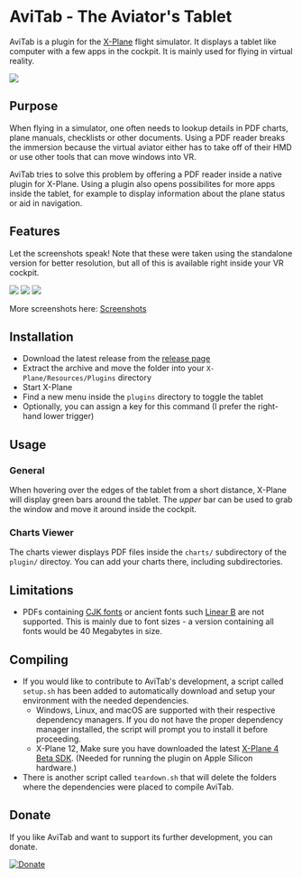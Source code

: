 # AviTab - The Aviator's Tablet

AviTab is a plugin for the [X-Plane](http://www.x-plane.com/) flight simulator.
It displays a tablet like computer with a few apps in the cockpit. It is mainly
used for flying in virtual reality.

![](screenshots/launcher.jpg)

## Purpose
When flying in a simulator, one often needs to lookup details in PDF charts, plane manuals,
checklists or other documents. Using a PDF reader breaks the immersion because the virtual aviator
either has to take off of their HMD or use other tools that can move windows into VR.

AviTab tries to solve this problem by offering a PDF reader inside a native plugin for X-Plane.
Using a plugin also opens possibilites for more apps inside the tablet, for example to display information
about the plane status or aid in navigation.

## Features
Let the screenshots speak! Note that these were taken using the standalone version for better resolution,
but all of this is available right inside your VR cockpit.

![](screenshots/charts.jpg)
![](screenshots/map.jpg)
![](screenshots/airports.jpg)

More screenshots here: [Screenshots](screenshots/)

## Installation

* Download the latest release from the [release page](https://github.com/fpw/avitab/releases/latest)
* Extract the archive and move the folder into your ``X-Plane/Resources/Plugins`` directory
* Start X-Plane
* Find a new menu inside the ``plugins`` directory to toggle the tablet
* Optionally, you can assign a key for this command (I prefer the right-hand lower trigger)

## Usage

### General
When hovering over the edges of the tablet from a short distance, X-Plane will display green bars around the tablet.
The _upper_ bar can be used to grab the window and move it around inside the cockpit.

### Charts Viewer
The charts viewer displays PDF files inside the ``charts/`` subdirectory of the ``plugin/`` directoy. You can add your
charts there, including subdirectories.

## Limitations

* PDFs containing [CJK fonts](https://en.wikipedia.org/wiki/List_of_CJK_fonts)
  or ancient fonts such [Linear B](https://en.wikipedia.org/wiki/Linear_B) are not supported.
  This is mainly due to font sizes - a version containing all fonts would be 40 Megabytes in size.

## Compiling

* If you would like to contribute to AviTab's development, a script called `setup.sh` has been added to automatically
  download and setup your environment with the needed dependencies.
  * Windows, Linux, and macOS are supported with their respective dependency managers.  If you do not have the
    proper dependency manager installed, the script will prompt you to install it before proceeding.
  * X-Plane 12, Make sure you have downloaded the latest [X-Plane 4 Beta SDK](https://developer.x-plane.com/sdk/plugin-sdk-downloads). (Needed for running the plugin on Apple Silicon hardware.)
* There is another script called `teardown.sh` that will delete the folders where the dependencies were
  placed to compile AviTab.

## Donate
If you like AviTab and want to support its further development, you can donate.

[![Donate](https://img.shields.io/badge/Donate-PayPal-green.svg)](https://www.paypal.com/cgi-bin/webscr?cmd=_donations&business=folke%2ewill%40gmail%2ecom&lc=US&item_name=AviTab&no_note=0&cn=Message%20to%20the%20developer%3a&no_shipping=1&currency_code=EUR&bn=PP%2dDonationsBF%3abtn_donateCC_LG%2egif%3aNonHosted)
